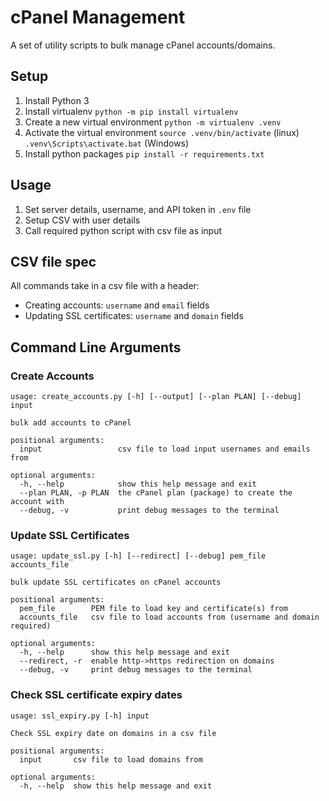 # cPanel Management
A set of utility scripts to bulk manage cPanel accounts/domains.


## Setup
1. Install Python 3
2. Install virtualenv `python -m pip install virtualenv`
2. Create a new virtual environment `python -m virtualenv .venv`
3. Activate the virtual environment `source .venv/bin/activate` (linux) `.venv\Scripts\activate.bat` (Windows)
4. Install python packages `pip install -r requirements.txt`

## Usage
1. Set server details, username, and API token in `.env` file
2. Setup CSV with user details
3. Call required python script with csv file as input

## CSV file spec
All commands take in a csv file with a header:
* Creating accounts: `username` and `email` fields
* Updating SSL certificates: `username` and `domain` fields

## Command Line Arguments
### Create Accounts
```
usage: create_accounts.py [-h] [--output] [--plan PLAN] [--debug] input

bulk add accounts to cPanel

positional arguments:
  input                 csv file to load input usernames and emails from

optional arguments:
  -h, --help            show this help message and exit
  --plan PLAN, -p PLAN  the cPanel plan (package) to create the account with
  --debug, -v           print debug messages to the terminal
```

### Update SSL Certificates
```
usage: update_ssl.py [-h] [--redirect] [--debug] pem_file accounts_file

bulk update SSL certificates on cPanel accounts

positional arguments:
  pem_file        PEM file to load key and certificate(s) from
  accounts_file   csv file to load accounts from (username and domain required)

optional arguments:
  -h, --help      show this help message and exit
  --redirect, -r  enable http->https redirection on domains
  --debug, -v     print debug messages to the terminal
```

### Check SSL certificate expiry dates
```
usage: ssl_expiry.py [-h] input

Check SSL expiry date on domains in a csv file

positional arguments:
  input       csv file to load domains from

optional arguments:
  -h, --help  show this help message and exit
  ```
